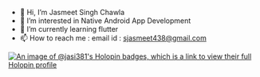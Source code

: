 - 👋 Hi, I’m Jasmeet Singh Chawla 
- 👀 I’m interested in Native Android App Development
- 🌱 I’m currently learning flutter
- 📫 How to reach me : email id : sjasmeet438@gmail.com



[![An image of @jasi381's Holopin badges, which is a link to view their full Holopin profile](https://holopin.me/jasi381)](https://holopin.io/@jasi381)

<!---
jasi381/jasi381 is a ✨ special ✨ repository because its `README.md` (this file) appears on your GitHub profile.
You can click the Preview link to take a look at your changes.
--->
